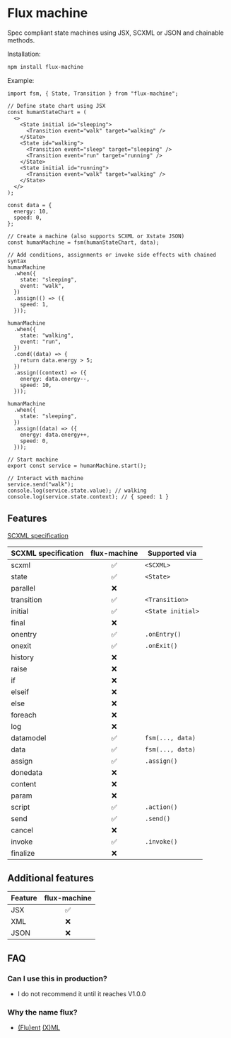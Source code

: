 # Flux machine

Spec compliant state machines using JSX, SCXML or JSON and chainable methods.

Installation:

```sh
npm install flux-machine
```

Example:

```tsx
import fsm, { State, Transition } from "flux-machine";

// Define state chart using JSX
const humanStateChart = (
  <>
    <State initial id="sleeping">
      <Transition event="walk" target="walking" />
    </State>
    <State id="walking">
      <Transition event="sleep" target="sleeping" />
      <Transition event="run" target="running" />
    </State>
    <State initial id="running">
      <Transition event="walk" target="walking" />
    </State>
  </>
);

const data = {
  energy: 10,
  speed: 0,
};

// Create a machine (also supports SCXML or Xstate JSON)
const humanMachine = fsm(humanStateChart, data);

// Add conditions, assignments or invoke side effects with chained syntax
humanMachine
  .when({
    state: "sleeping",
    event: "walk",
  })
  .assign(() => ({
    speed: 1,
  }));

humanMachine
  .when({
    state: "walking",
    event: "run",
  })
  .cond((data) => {
    return data.energy > 5;
  })
  .assign((context) => ({
    energy: data.energy--,
    speed: 10,
  }));

humanMachine
  .when({
    state: "sleeping",
  })
  .assign((data) => ({
    energy: data.energy++,
    speed: 0,
  }));

// Start machine
export const service = humanMachine.start();

// Interact with machine
service.send("walk");
console.log(service.state.value); // walking
console.log(service.state.context); // { speed: 1 }
```

## Features

[SCXML specification](https://www.w3.org/TR/scxml)

| SCXML specification | flux-machine | Supported via     |
| ------------------- | :----------: | ----------------- |
| scxml               |      ✅      | `<SCXML>`         |
| state               |      ✅      | `<State>`         |
| parallel            |      ❌      |                   |
| transition          |      ✅      | `<Transition>`    |
| initial             |      ✅      | `<State initial>` |
| final               |      ❌      |                   |
| onentry             |      ✅      | `.onEntry()`      |
| onexit              |      ✅      | `.onExit()`       |
| history             |      ❌      |                   |
| raise               |      ❌      |                   |
| if                  |      ❌      |                   |
| elseif              |      ❌      |                   |
| else                |      ❌      |                   |
| foreach             |      ❌      |                   |
| log                 |      ❌      |                   |
| datamodel           |      ✅      | `fsm(..., data)`  |
| data                |      ✅      | `fsm(..., data)`  |
| assign              |      ✅      | `.assign()`       |
| donedata            |      ❌      |                   |
| content             |      ❌      |                   |
| param               |      ❌      |                   |
| script              |      ✅      | `.action()`       |
| send                |      ✅      | `.send()`         |
| cancel              |      ❌      |                   |
| invoke              |      ✅      | `.invoke()`       |
| finalize            |      ❌      |                   |

## Additional features

| Feature | flux-machine |
| ------- | :----------: |
| JSX     |      ✅      |
| XML     |      ❌      |
| JSON    |      ❌      |

## FAQ

### Can I use this in production?

- I do not recommend it until it reaches V1.0.0

### Why the name flux?
- [(Flu)ent](https://en.wikipedia.org/wiki/Fluent_interface) [(X)ML](https://www.w3.org/XML)
